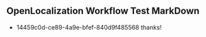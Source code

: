 ## OpenLocalization Workflow Test MarkDown
* 14459c0d-ce89-4a9e-bfef-840d9f485568 thanks!

<!--HONumber=Aug16_HO5-->


